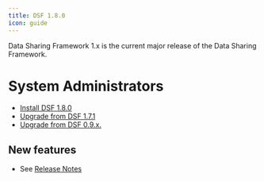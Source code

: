 ```yaml
---
title: DSF 1.8.0
icon: guide
---
```


Data Sharing Framework 1.x is the current major release of the Data Sharing Framework.

# System Administrators

- [Install DSF 1.8.0](install)
- [Upgrade from DSF 1.7.1](upgrade-from-1)
- [Upgrade from DSF 0.9.x.](upgrade-from-0)


## New features
- See [Release Notes](https://github.com/datasharingframework/dsf/releases/tag/v1.8.0)


